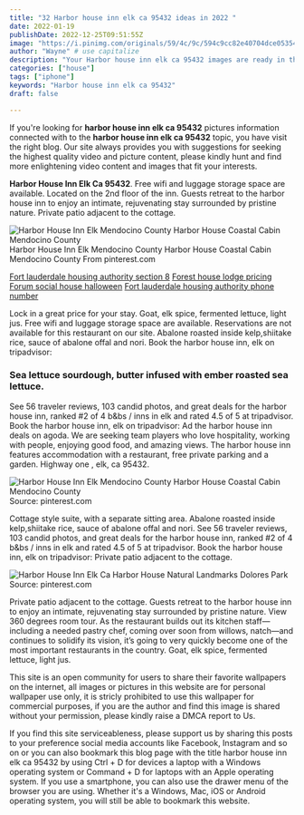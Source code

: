 ```yaml
---
title: "32 Harbor house inn elk ca 95432 ideas in 2022 "
date: 2022-01-19
publishDate: 2022-12-25T09:51:55Z
image: "https://i.pinimg.com/originals/59/4c/9c/594c9cc82e40704dce053542d655bcc0.jpg"
author: "Wayne" # use capitalize
description: "Your Harbor house inn elk ca 95432 images are ready in this website. Harbor house inn elk ca 95432 are a topic that is being searched for and liked by netizens now. You can Get the Harbor house inn elk ca 95432 files here. Download all royalty-free photos and vectors."
categories: ["house"]
tags: ["iphone"]
keywords: "Harbor house inn elk ca 95432"
draft: false

---
```


If you're looking for **harbor house inn elk ca 95432** pictures information connected with to the **harbor house inn elk ca 95432** topic, you have visit the right  blog.  Our site always  provides you with  suggestions  for seeking  the highest  quality video and picture  content, please kindly hunt and find more enlightening video content and images  that fit your interests.

**Harbor House Inn Elk Ca 95432**. Free wifi and luggage storage space are available. Located on the 2nd floor of the inn. Guests retreat to the harbor house inn to enjoy an intimate, rejuvenating stay surrounded by pristine nature. Private patio adjacent to the cottage.

![Harbor House Inn Elk Mendocino County Harbor House Coastal Cabin Mendocino County](https://i.pinimg.com/originals/75/f8/63/75f8638377403ecc01d45b648ceaed67.jpg "Harbor House Inn Elk Mendocino County Harbor House Coastal Cabin Mendocino County")
Harbor House Inn Elk Mendocino County Harbor House Coastal Cabin Mendocino County From pinterest.com

[Fort lauderdale housing authority section 8](/fort-lauderdale-housing-authority-section-8/)
[Forest house lodge pricing](/forest-house-lodge-pricing/)
[Forum social house halloween](/forum-social-house-halloween/)
[Fort lauderdale housing authority phone number](/fort-lauderdale-housing-authority-phone-number/)

Lock in a great price for your stay. Goat, elk spice, fermented lettuce, light jus. Free wifi and luggage storage space are available. Reservations are not available for this restaurant on our site. Abalone roasted inside kelp,shiitake rice, sauce of abalone offal and nori. Book the harbor house inn, elk on tripadvisor:

### Sea lettuce sourdough, butter infused with ember roasted sea lettuce.

See 56 traveler reviews, 103 candid photos, and great deals for the harbor house inn, ranked #2 of 4 b&amp;bs / inns in elk and rated 4.5 of 5 at tripadvisor. Book the harbor house inn, elk on tripadvisor: Ad the harbor house inn deals on agoda. We are seeking team players who love hospitality, working with people, enjoying good food, and amazing views. The harbor house inn features accommodation with a restaurant, free private parking and a garden. Highway one , elk, ca 95432.


![Harbor House Inn Elk Mendocino County Harbor House Coastal Cabin Mendocino County](https://i.pinimg.com/originals/75/f8/63/75f8638377403ecc01d45b648ceaed67.jpg "Harbor House Inn Elk Mendocino County Harbor House Coastal Cabin Mendocino County")
Source: pinterest.com

Cottage style suite, with a separate sitting area. Abalone roasted inside kelp,shiitake rice, sauce of abalone offal and nori. See 56 traveler reviews, 103 candid photos, and great deals for the harbor house inn, ranked #2 of 4 b&amp;bs / inns in elk and rated 4.5 of 5 at tripadvisor. Book the harbor house inn, elk on tripadvisor: Private patio adjacent to the cottage.

![Harbor House Inn Elk Ca Harbor House Natural Landmarks Dolores Park](https://i.pinimg.com/originals/59/4c/9c/594c9cc82e40704dce053542d655bcc0.jpg "Harbor House Inn Elk Ca Harbor House Natural Landmarks Dolores Park")
Source: pinterest.com

Private patio adjacent to the cottage. Guests retreat to the harbor house inn to enjoy an intimate, rejuvenating stay surrounded by pristine nature. View 360 degrees room tour. As the restaurant builds out its kitchen staff—including a needed pastry chef, coming over soon from willows, natch—and continues to solidify its vision, it’s going to very quickly become one of the most important restaurants in the country. Goat, elk spice, fermented lettuce, light jus.

This site is an open community for users to share their favorite wallpapers on the internet, all images or pictures in this website are for personal wallpaper use only, it is stricly prohibited to use this wallpaper for commercial purposes, if you are the author and find this image is shared without your permission, please kindly raise a DMCA report to Us.

If you find this site serviceableness, please support us by sharing this posts to your preference social media accounts like Facebook, Instagram and so on or you can also bookmark this blog page with the title harbor house inn elk ca 95432 by using Ctrl + D for devices a laptop with a Windows operating system or Command + D for laptops with an Apple operating system. If you use a smartphone, you can also use the drawer menu of the browser you are using. Whether it's a Windows, Mac, iOS or Android operating system, you will still be able to bookmark this website.
